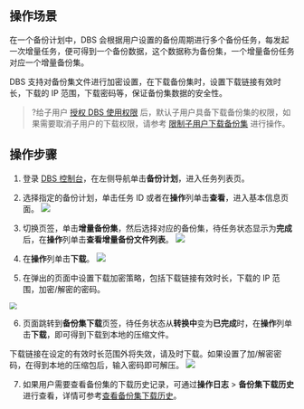 
## 操作场景
在一个备份计划中，DBS 会根据用户设置的备份周期进行多个备份任务，每发起一次增量任务，便可得到一个备份数据，这个数据称为备份集，一个增量备份任务对应一个增量备份集。

DBS 支持对备份集文件进行加密设置，在下载备份集时，设置下载链接有效时长，下载的 IP 范围，下载密码等，保证备份集数据的安全性。

>?给子用户 [授权 DBS 使用权限](https://cloud.tencent.com/document/product/1513/64037) 后，默认子用户具备下载备份集的权限，如果需要取消子用户的下载权限，请参考 [限制子用户下载备份集](https://cloud.tencent.com/document/product/1513/74224) 进行操作。

## 操作步骤
1. 登录 [DBS 控制台](https://console.cloud.tencent.com/dbs)，在左侧导航单击**备份计划**，进入任务列表页。

2. 选择指定的备份计划，单击任务 ID 或者在**操作**列单击**查看**，进入基本信息页面。
  ![](https://qcloudimg.tencent-cloud.cn/raw/c2712383ab008d638ac91765d19b1e1a.png)

3. 切换页签，单击**增量备份集**，然后选择对应的备份集，待任务状态显示为**完成**后，在**操作**列单击**查看增量备份文件列表**。
  ![](https://qcloudimg.tencent-cloud.cn/raw/fe785c1c0fc94c7073e7ccb6380dd158.png)

4. 在**操作**列单击**下载**。
  ![](https://qcloudimg.tencent-cloud.cn/raw/6d132712a6c9ccd3928687e0f9917cee.png)

5. 在弹出的页面中设置下载加密策略，包括下载链接有效时长，下载的 IP 范围，加密/解密的密码。

  <img src="https://qcloudimg.tencent-cloud.cn/raw/f9a40e9dac546769f457462dcafa505b.png" style="zoom:80%;" />

6. 页面跳转到**备份集下载**页签，待任务状态从**转换中**变为**已完成**时，在**操作**列单击**下载**，即可得到下载到本地的压缩文件。

  下载链接在设定的有效时长范围外将失效，请及时下载。如果设置了加/解密密码，在得到本地的压缩包后，输入密码即可解压。
  ![](https://qcloudimg.tencent-cloud.cn/raw/50189b6ff9a4f9d5a6d6e630767996f6.png)

7. 如果用户需要查看备份集的下载历史记录，可通过**操作日志** > **备份集下载历史**进行查看，详情可参考[查看备份集下载历史](https://cloud.tencent.com/document/product/1513/76401)。

 